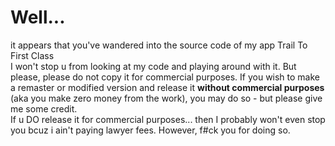 # Well...

it appears that you've wandered into the source code of my app Trail To First Class\
I won't stop u from looking at my code and playing around with it. But please, please do not copy it for commercial purposes. If you wish to make a remaster or modified version and release it __without commercial purposes__ (aka you make zero money from the work), you may do so - but please give me some credit.\
If u DO release it for commercial purposes... then I probably won't even stop you bcuz i ain't paying lawyer fees. However, f#ck you for doing so.
